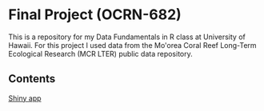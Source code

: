 # Final Project (OCRN-682) 
This is a repository for my Data Fundamentals in R class at University of Hawaii. For this project I used data from the Mo'orea Coral Reef Long-Term Ecological Research (MCR LTER) public data repository. 

## Contents
[Shiny app]( https://annie-deck.shinyapps.io/Final_project_shiny/)
